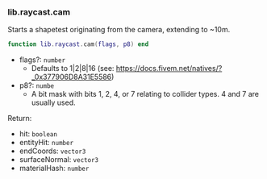 ### lib.raycast.cam

Starts a shapetest originating from the camera, extending to ~10m.

```lua
function lib.raycast.cam(flags, p8) end
```
* flags?: `number`
  * Defaults to 1|2|8|16 (see: https://docs.fivem.net/natives/?_0x377906D8A31E5586)
* p8?: `numbe`
  * A bit mask with bits 1, 2, 4, or 7 relating to collider types. 4 and 7 are usually used.

Return:
* hit: `boolean`
* entityHit: `number`
* endCoords: `vector3`
* surfaceNormal: `vector3`
* materialHash: `number`
